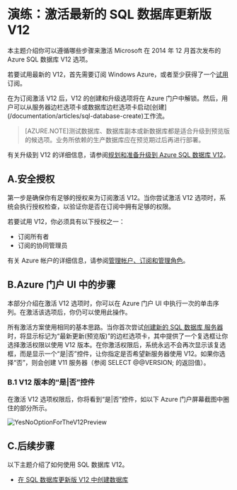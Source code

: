 <properties
	pageTitle="演练：激活最新的 SQL 数据库 Update V12"
	description="介绍使用新的 Windows Azure 门户 UI 试用 Azure SQL 数据库 版本 V12 的步骤。"
	services="sql-database"
	documentationCenter=""
	authors="MightyPen"
	manager="jeffreyg"
	editor=""/>


<tags
	ms.service="sql-database"
	ms.date="04/28/2015"
	wacn.date="09/15/2015"/>


# 演练：激活最新的 SQL 数据库更新版 V12

本主题介绍你可以遵循哪些步骤来激活 Microsoft 在 2014 年 12 月首次发布的 Azure SQL 数据库 V12 选项。

若要试用最新的 V12，首先需要订阅 Windows Azure，或者至少获得了一个[试用](/pricing/1rmb-trial)订阅。

<!--You can activate V12 by using the Windows Azure portal at [https://manage.windowsazure.cn](https://manage.windowsazure.cn), instead of the [Windows Azure classic portal](http://manage.windowsazure.cn/).-->在为订阅激活 V12 后，V12 的创建和升级选项将在 Azure 门户中解锁。然后，用户可以从服务器边栏选项卡或数据库边栏选项卡启动[创建](/documentation/articles/sql-database-create)工作流。

> [AZURE.NOTE]测试数据库、数据库副本或新数据库都是适合升级到预览版的候选项。业务所依赖的生产数据库应在预览期过后再进行部署。

有关升级到 V12 的详细信息，请参阅[规划和准备升级到 Azure SQL 数据库 V12](/documentation/articles/sql-database-v12-plan-prepare-upgrade)。


## A.安全授权

第一步是确保你有足够的授权来为订阅激活 V12。当你尝试激活 V12 选项时，系统会执行授权检查，以验证你是否在订阅中拥有足够的权限。

 若要试用 V12，你必须具有以下授权之一：

- 订阅所有者
- 订阅的协同管理员

有关 Azure 帐户的详细信息，请参阅[管理帐户、订阅和管理角色](https://msdn.microsoft.com/zh-CN/library/hh531793.aspx)。

## B.Azure 门户 UI 中的步骤

本部分介绍在激活 V12 选项时，你可以在 Azure 门户 UI 中执行一次的单击序列。在激活该选项后，你仍可以使用此操作。

所有激活方案使用相同的基本思路。当你首次尝试[创建新的 SQL 数据库 服务器](/documentation/articles/sql-database-create)时，将显示标记为“最新更新(预览版)”的边栏选项卡，其中提供了一个复选框让你选择激活权限以使用 V12 版本。在你激活权限后，系统永远不会再次显示该复选框，而是显示一个“是|否”控件，让你指定是否希望新服务器使用 V12。如果你选择“否”，则会创建 V11 服务器（参阅 SELECT @@VERSION; 的返回值）。

### B.1 V12 版本的“是|否”控件

在激活 V12 选项权限后，你将看到“是|否”控件，如以下 Azure 门户屏幕截图中圈住的部分所示。

![YesNoOptionForTheV12Preview][Image1]


## C.后续步骤

以下主题介绍了如何使用 SQL 数据库 V12。

- [在 SQL 数据库更新版 V12 中创建数据库](/documentation/articles/sql-database-create)


<!-- References, Images. -->
[Image1]: ./media/sql-database-v12-sign-up/V12Preview-YesNo-Option-New-SQLDatabase-Server-Newserver-Screenshot-e23.png

 

<!---HONumber=69-->